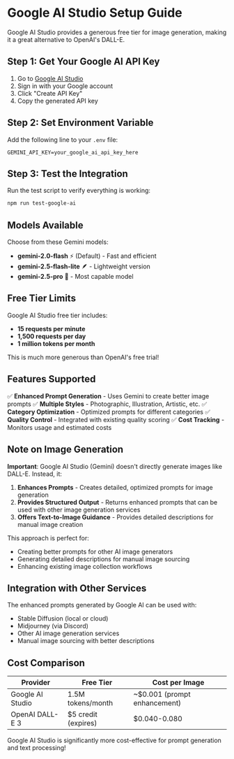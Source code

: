 # Google AI Studio Setup Guide

Google AI Studio provides a generous free tier for image generation, making it a great alternative to OpenAI's DALL-E.

## Step 1: Get Your Google AI API Key

1. Go to [Google AI Studio](https://aistudio.google.com/app/apikey)
2. Sign in with your Google account
3. Click "Create API Key"
4. Copy the generated API key

## Step 2: Set Environment Variable

Add the following line to your `.env` file:

```env
GEMINI_API_KEY=your_google_ai_api_key_here
```

## Step 3: Test the Integration

Run the test script to verify everything is working:

```bash
npm run test-google-ai
```

## Models Available

Choose from these Gemini models:
- **gemini-2.0-flash** ⚡ (Default) - Fast and efficient
- **gemini-2.5-flash-lite** 🪶 - Lightweight version  
- **gemini-2.5-pro** 🚀 - Most capable model

## Free Tier Limits

Google AI Studio free tier includes:
- **15 requests per minute**
- **1,500 requests per day**  
- **1 million tokens per month**

This is much more generous than OpenAI's free trial!

## Features Supported

✅ **Enhanced Prompt Generation** - Uses Gemini to create better image prompts
✅ **Multiple Styles** - Photographic, Illustration, Artistic, etc.
✅ **Category Optimization** - Optimized prompts for different categories
✅ **Quality Control** - Integrated with existing quality scoring
✅ **Cost Tracking** - Monitors usage and estimated costs

## Note on Image Generation

**Important**: Google AI Studio (Gemini) doesn't directly generate images like DALL-E. Instead, it:

1. **Enhances Prompts** - Creates detailed, optimized prompts for image generation
2. **Provides Structured Output** - Returns enhanced prompts that can be used with other image generation services
3. **Offers Text-to-Image Guidance** - Provides detailed descriptions for manual image creation

This approach is perfect for:
- Creating better prompts for other AI image generators
- Generating detailed descriptions for manual image sourcing
- Enhancing existing image collection workflows

## Integration with Other Services

The enhanced prompts generated by Google AI can be used with:
- Stable Diffusion (local or cloud)
- Midjourney (via Discord)
- Other AI image generation services
- Manual image sourcing with better descriptions

## Cost Comparison

| Provider | Free Tier | Cost per Image |
|----------|-----------|----------------|
| Google AI Studio | 1.5M tokens/month | ~$0.001 (prompt enhancement) |
| OpenAI DALL-E 3 | $5 credit (expires) | $0.040-0.080 |

Google AI Studio is significantly more cost-effective for prompt generation and text processing!